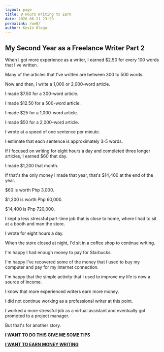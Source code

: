 ```yaml
--- 
layout: page
title: 8 Hours Writing to Earn
date: 2020-06-21 23:29
permalink: /we8/ 
author: Kevin Olega 
--- 
```

## My Second Year as a Freelance Writer Part 2

When I got more experience as a writer, I earned $2.50 for every 100 words that I've written.

Many of the articles that I've written are between 300 to 500 words.

Now and then, I write a 1,000 or 2,000-word article.

I made $7.50 for a 300-word article.

I made $12.50 for a 500-word article.

I made $25 for a 1,000-word article.

I made $50 for a 2,000-word article.

I wrote at a speed of one sentence per minute.

I estimate that each sentence is approximately 3-5 words.

If I focused on writing for eight hours a day and completed three longer articles, I earned $60 that day.

I made $1,200 that month.

If that's the only money I made that year, that's $14,400 at the end of the year.

$60 is worth Php 3,000.

$1,200 is worth Php 60,000.

$14,400 is Php 720,000.

I kept a less stressful part-time job that is close to home, where I had to sit at a booth and man the store.

I wrote for eight hours a day. 

When the store closed at night, I'd sit in a coffee shop to continue writing.

I'm happy I had enough money to pay for Starbucks.

I'm happy I've recovered some of the money that I used to buy my computer and pay for my internet connection.

I'm happy that the simple activity that I used to improve my life is now a source of income.

I know that more experienced writers earn more money.

I did not continue working as a professional writer at this point.

I worked a more stressful job as a virtual assistant and eventually got promoted to a project manager.

But that's for another story.

**[I WANT TO DO THIS GIVE ME SOME TIPS](https://callcentertrainingtips.com/wetips/)**

**[I WANT TO EARN MONEY WRITING](https://forms.gle/zBLh7ED1GXLLGrdv8)**
